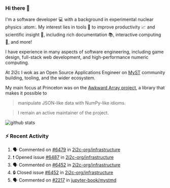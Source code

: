### Hi there 👋 

I'm a software developer 💻 with a background in experimental nuclear physics :atom:. My interest lies in tools :wrench: to improve productivity :chart_with_upwards_trend: and scientific insight :telescope:, including rich documentation 📚, interactive computing 🧮, and more! 

I have experience in many aspects of software engineering, including game design, full-stack web development, and high-performance numeric computing. 

At 2i2c I wok as an Open Source Applications Engineer on [MyST](https://github.com/jupyter-book/mystmd) community building, tooling, and the wider ecosystem. 

My main focus at Princeton was on the [Awkward Array project](awkward-array.org/), a library that makes it possible to 
> manipulate JSON-like data with NumPy-like idioms.

> I remain an active maintainer of the project. 

![github stats](https://github-readme-stats.vercel.app/api?username=agoose77&show_icons=true&hide_rank=true&hide_title=true&bg_color=30,e76445,904e95&text_color=efe3ec&icon_color=efe3ec)
<!--
**agoose77/agoose77** is a ✨ _special_ ✨ repository because its `README.md` (this file) appears on your GitHub profile.

Here are some ideas to get you started:

- 🔭 I’m currently working on ...
- 🌱 I’m currently learning ...
- 👯 I’m looking to collaborate on ...
- 🤔 I’m looking for help with ...
- 💬 Ask me about ...
- 📫 How to reach me: ...
- 😄 Pronouns: ...
- ⚡ Fun fact: ...
-->

### :zap: Recent Activity

<!--START_SECTION:activity-->
1. 🗣 Commented on [#6479](https://github.com/2i2c-org/infrastructure/pull/6479#issuecomment-3139680642) in [2i2c-org/infrastructure](https://github.com/2i2c-org/infrastructure)
2. ❗ Opened issue [#6487](https://github.com/2i2c-org/infrastructure/issues/6487) in [2i2c-org/infrastructure](https://github.com/2i2c-org/infrastructure)
3. 🗣 Commented on [#6452](https://github.com/2i2c-org/infrastructure/issues/6452#issuecomment-3136629312) in [2i2c-org/infrastructure](https://github.com/2i2c-org/infrastructure)
4. 🔒 Closed issue [#6452](https://github.com/2i2c-org/infrastructure/issues/6452) in [2i2c-org/infrastructure](https://github.com/2i2c-org/infrastructure)
5. 🗣 Commented on [#2217](https://github.com/jupyter-book/mystmd/pull/2217#issuecomment-3136570668) in [jupyter-book/mystmd](https://github.com/jupyter-book/mystmd)
<!--END_SECTION:activity-->
